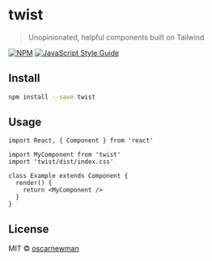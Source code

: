 # twist

> Unopinionated, helpful components built on Tailwind

[![NPM](https://img.shields.io/npm/v/twist.svg)](https://www.npmjs.com/package/twist) [![JavaScript Style Guide](https://img.shields.io/badge/code_style-standard-brightgreen.svg)](https://standardjs.com)

## Install

```bash
npm install --save twist
```

## Usage

```tsx
import React, { Component } from 'react'

import MyComponent from 'twist'
import 'twist/dist/index.css'

class Example extends Component {
  render() {
    return <MyComponent />
  }
}
```

## License

MIT © [oscarnewman](https://github.com/oscarnewman)
